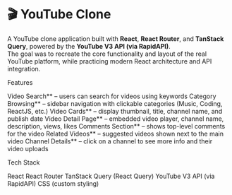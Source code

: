 # 🎬 YouTube Clone

A YouTube clone application built with **React**, **React Router**, and **TanStack Query**, powered by the **YouTube V3 API (via RapidAPI)**.  
The goal was to recreate the core functionality and layout of the real YouTube platform, while practicing modern React architecture and API integration.

Features

Video Search** – users can search for videos using keywords
Category Browsing** – sidebar navigation with clickable categories (Music, Coding, ReactJS, etc.)
Video Cards** – display thumbnail, title, channel name, and publish date
Video Detail Page** – embedded video player, channel name, description, views, likes
Comments Section** – shows top-level comments for the video
Related Videos** – suggested videos shown next to the main video
Channel Details** – click on a channel to see more info and their video uploads

Tech Stack

React
React Router
TanStack Query (React Query)
YouTube V3 API (via RapidAPI)
CSS (custom styling)
